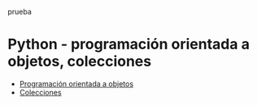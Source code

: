 prueba

# Python - programación orientada a objetos, colecciones


- [Programación orientada a objetos](https://github.com/tpb708-programacionsig-2020/leccion-06-python-orientacion-objetos-colecciones/blob/master/programacion-orientada-objetos.ipynb)
- [Colecciones](https://github.com/tpb708-programacionsig-2020/leccion-06-python-orientacion-objetos-colecciones/blob/master/colecciones.ipynb)
